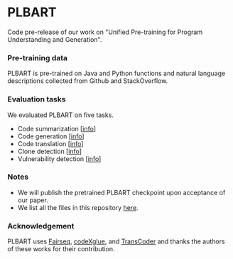 # PLBART
Code pre-release of our work on "Unified Pre-training for Program Understanding and Generation".

### Pre-training data

PLBART is pre-trained on Java and Python functions and natural language descriptions collected from Github and StackOverflow.


### Evaluation tasks

We evaluated PLBART on five tasks.

- Code summarization [[info](https://github.com/microsoft/CodeXGLUE/tree/main/Code-Text/code-to-text#dataset)]
- Code generation [[info](https://github.com/microsoft/CodeXGLUE/tree/main/Text-Code/text-to-code#task-definition)]
- Code translation [[info](https://github.com/microsoft/CodeXGLUE/tree/main/Code-Code/code-to-code-trans#task-definition)]
- Clone detection [[info](https://github.com/microsoft/CodeXGLUE/tree/main/Code-Code/Clone-detection-BigCloneBench#task-definition)]
- Vulnerability detection [[info](https://github.com/microsoft/CodeXGLUE/tree/main/Code-Code/Defect-detection#codexglue----defect-detection)]


### Notes

- We will publish the pretrained PLBART checkpoint upon acceptance of our paper.
- We list all the files in this repository [here](https://github.com/plbart-2020/PLBART/blob/main/FILEs.md).



### Acknowledgement

PLBART uses [Fairseq](https://github.com/pytorch/fairseq), [codeXglue](https://github.com/microsoft/CodeXGLUE), and [TransCoder](https://github.com/facebookresearch/TransCoder) and thanks the authors of these works for their contribution.
